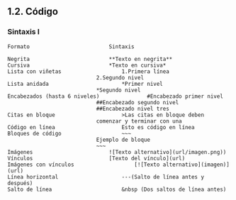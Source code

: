 
## **1.2. Código**

### **Sintaxis I**

	Formato							Sintaxis

	Negrita							**Texto en negrita**
	Cursiva							*Texto en cursiva*
	Lista con viñetas					1.Primera línea
								2.Segundo nivel
	Lista anidada						*Primer nivel
								*Segundo nivel
	Encabezados (hasta 6 niveles)				#Encabezado primer nivel
								##Encabezado segundo nivel
								##Encabezado nivel tres
	Citas en bloque						>Las citas en bloque deben
								comenzar y terminar con una
	Código en línea 					Esto es código en línea
	Bloques de código  					~~~
								Ejemplo de bloque
								~~~
	Imágenes						![Texto alternativo](url/imagen.png))
	Vínculos						[Texto del vínculo](url)
	Imágenes con vínculos     				[![Texto alternativo](imagen)](url)
	Línea horizontal					---(Salto de línea antes y después)
	Salto de línea    					&nbsp (Dos saltos de línea antes)
